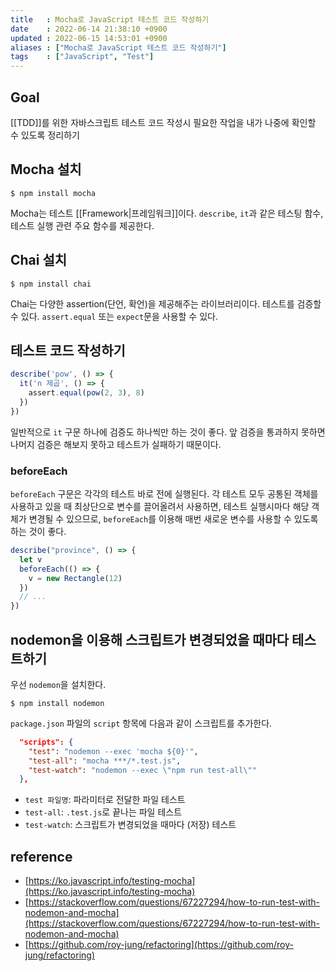 ```yaml
---
title   : Mocha로 JavaScript 테스트 코드 작성하기 
date    : 2022-06-14 21:38:10 +0900
updated : 2022-06-15 14:53:01 +0900
aliases : ["Mocha로 JavaScript 테스트 코드 작성하기"]
tags    : ["JavaScript", "Test"]
---
```

## Goal
[[TDD]]를 위한 자바스크립트 테스트 코드 작성시 필요한 작업을 내가 나중에 확인할 수 있도록 정리하기

## Mocha 설치
```shell
$ npm install mocha
```

Mocha는 테스트 [[Framework|프레임워크]]이다. `describe`, `it`과 같은 테스팅 함수, 테스트 실행 관련 주요 함수를 제공한다.

## Chai 설치
```shell
$ npm install chai
```
Chai는 다양한 assertion(단언, 확언)을 제공해주는 라이브러리이다. 테스트를 검증할 수 있다.
`assert.equal` 또는 `expect`문을 사용할 수 있다.

## 테스트 코드 작성하기
```javascript
describe('pow', () => {
  it('n 제곱', () => {
    assert.equal(pow(2, 3), 8)
  })
})
```

일반적으로 `it` 구문 하나에 검증도 하나씩만 하는 것이 좋다. 앞 검증을 통과하지 못하면 나머지 검증은 해보지 못하고 테스트가 실패하기 때문이다.

### beforeEach
`beforeEach` 구문은 각각의 테스트 바로 전에 실행된다. 각 테스트 모두 공통된 객체를 사용하고 있을 때 최상단으로 변수를 끌어올려서 사용하면, 테스트 실행시마다 해당 객체가 변경될 수 있으므로, `beforeEach`를 이용해 매번 새로운 변수를 사용할 수 있도록 하는 것이 좋다.
```javascript
describe("province", () => {
  let v
  beforeEach(() => {
    v = new Rectangle(12)
  })
  // ...
})
```

## nodemon을 이용해 스크립트가 변경되었을 때마다 테스트하기

우선 `nodemon`을 설치한다.
```shell
$ npm install nodemon
```

`package.json` 파일의 `script` 항목에 다음과 같이 스크립트를 추가한다.
```json
  "scripts": {
    "test": "nodemon --exec 'mocha ${0}'",
    "test-all": "mocha ***/*.test.js",
    "test-watch": "nodemon --exec \"npm run test-all\""
  },
```
- `test 파일명`: 파라미터로 전달한 파일 테스트
- `test-all`: `.test.js`로 끝나는 파일 테스트
- `test-watch`: 스크립트가 변경되었을 때마다 (저장) 테스트

## reference
- [https://ko.javascript.info/testing-mocha](https://ko.javascript.info/testing-mocha)
- [https://stackoverflow.com/questions/67227294/how-to-run-test-with-nodemon-and-mocha](https://stackoverflow.com/questions/67227294/how-to-run-test-with-nodemon-and-mocha)
- [https://github.com/roy-jung/refactoring](https://github.com/roy-jung/refactoring)